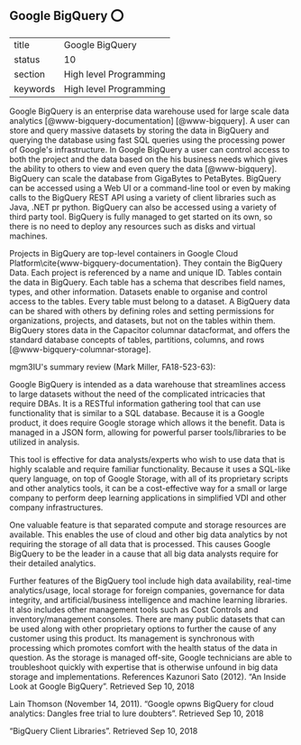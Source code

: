## Google BigQuery :o:


|          |                        |
| -------- | ---------------------- |
| title    | Google BigQuery        | 
| status   | 10                     |
| section  | High level Programming |
| keywords | High level Programming |




Google BigQuery is an enterprise data warehouse used for large scale
data analytics [@www-bigquery-documentation] [@www-bigquery].
A user can store and query massive datasets by storing the data in
BigQuery and querying the database using fast SQL queries using the
processing power of Google's infrastructure. In Google BigQuery a user
can control access to both the project and the data based on the his
business needs which gives the ability to others to view and even
query the data [@www-bigquery]. BigQuery can scale the database
from GigaBytes to PetaBytes. BigQuery can be accessed using a Web UI
or a command-line tool or even by making calls to the BigQuery REST
API using a variety of client libraries such as Java, .NET pr
python. BigQuery can also be accessed using a variety of third party
tool. BigQuery is fully managed to get started on its own, so there is
no need to deploy any resources such as disks and virtual machines.

Projects in BigQuery are top-level containers in Google Cloud
Platform\cite{www-bigquery-documentation}. They contain the BigQuery
Data. Each project is referenced by a name and unique ID. Tables
contain the data in BigQuery. Each table has a schema that describes
field names, types, and other information. Datasets enable to organise
and control access to the tables. Every table must belong to a
dataset. A BigQuery data can be shared with others by defining roles
and setting permissions for organizations, projects, and datasets, but
not on the tables within them. BigQuery stores data in the Capacitor
columnar datacformat, and offers the standard database concepts of
tables, partitions, columns, and
rows [@www-bigquery-columnar-storage].


mgm3IU's summary review (Mark Miller, FA18-523-63):
     
Google BigQuery is intended as a data warehouse that streamlines access to large datasets without the need of the complicated intricacies that require DBAs. It is a RESTful information gathering tool that can use functionality that is similar to a SQL database. Because it is a Google product, it does require Google storage which allows it the benefit. Data is managed in a JSON form, allowing for powerful parser tools/libraries to be utilized in analysis. 

This tool is effective for data analysts/experts who wish to use data that is highly scalable and require familiar functionality. Because it uses a SQL-like query language, on top of Google Storage, with all of its proprietary scripts and other analytics tools, it can be a cost-effective way for a small or large company to perform deep learning applications in simplified VDI and other company infrastructures.

One valuable feature is that separated compute and storage resources are available. This enables the use of cloud and other big data analytics by not requiring the storage of all data that is processed. This causes Google BigQuery to be the leader in a cause that all big data analysts require for their detailed analytics. 

Further features of the BigQuery tool include high data availability, real-time analytics/usage, local storage for foreign companies, governance for data integrity, and artificial/business intelligence and machine learning libraries. It also includes other management tools such as Cost Controls and inventory/management consoles. There are many public datasets that can be used along with other proprietary options to further the cause of any customer using this product. Its management is synchronous with processing which promotes comfort with the health status of the data in question. As the storage is managed off-site, Google technicians are able to troubleshoot quickly with expertise that is otherwise unfound in big data storage and implementations.
References
Kazunori Sato (2012). “An Inside Look at Google BigQuery”. Retrieved Sep 10, 2018

Lain Thomson (November 14, 2011). “Google opwns BigQuery for cloud analytics: Dangles free trial to lure doubters”. Retrieved Sep 10, 2018

“BigQuery Client Libraries”. Retrieved Sep 10, 2018


